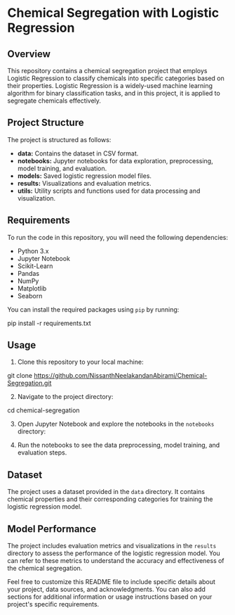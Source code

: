 # Chemical Segregation with Logistic Regression

## Overview
This repository contains a chemical segregation project that employs Logistic Regression to classify chemicals into specific categories based on their properties. Logistic Regression is a widely-used machine learning algorithm for binary classification tasks, and in this project, it is applied to segregate chemicals effectively.

## Project Structure
The project is structured as follows:
- **data:** Contains the dataset in CSV format.
- **notebooks:** Jupyter notebooks for data exploration, preprocessing, model training, and evaluation.
- **models:** Saved logistic regression model files.
- **results:** Visualizations and evaluation metrics.
- **utils:** Utility scripts and functions used for data processing and visualization.

## Requirements
To run the code in this repository, you will need the following dependencies:
- Python 3.x
- Jupyter Notebook
- Scikit-Learn
- Pandas
- NumPy
- Matplotlib
- Seaborn

You can install the required packages using `pip` by running:

pip install -r requirements.txt


## Usage
1. Clone this repository to your local machine:

git clone https://github.com/NissanthNeelakandanAbirami/Chemical-Segregation.git


2. Navigate to the project directory:

cd chemical-segregation

3. Open Jupyter Notebook and explore the notebooks in the `notebooks` directory:


4. Run the notebooks to see the data preprocessing, model training, and evaluation steps.

## Dataset
The project uses a dataset provided in the `data` directory. It contains chemical properties and their corresponding categories for training the logistic regression model.

## Model Performance
The project includes evaluation metrics and visualizations in the `results` directory to assess the performance of the logistic regression model. You can refer to these metrics to understand the accuracy and effectiveness of the chemical segregation.

Feel free to customize this README file to include specific details about your project, data sources, and acknowledgments. You can also add sections for additional information or usage instructions based on your project's specific requirements.


